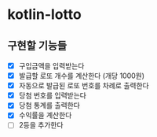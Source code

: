 # kotlin-lotto

## 구현할 기능들

- [x] 구입금액을 입력받는다
- [x] 발급할 로또 개수를 계산한다 (개당 1000원)
- [x] 자동으로 발급된 로또 번호를 차례로 출력한다
- [x] 당첨 번호를 입력받는다
- [x] 당첨 통계를 출력한다
- [x] 수익률을 계산한다
- [ ] 2등을 추가한다

